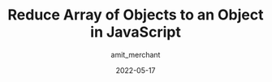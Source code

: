 ---
author: amit_merchant
date: 2022-05-17
permalink: false
tags:
  - javascript
  - arrays
target_url: https://www.amitmerchant.com/reduce-array-of-objects-to-an-object-in-javascript/
title: Reduce Array of Objects to an Object in JavaScript
---